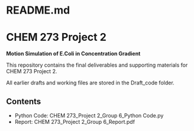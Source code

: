 # README.md

# CHEM 273 Project 2
**Motion Simulation of E.Coli in Concentration Gradient**

This repository contains the final deliverables and supporting materials for CHEM 273 Project 2.

All earlier drafts and working files are stored in the Draft_code folder.

## Contents
  - Python Code: CHEM 273_Project 2_Group 6_Python Code.py
  - Report: CHEM 273_Project 2_Group 6_Report.pdf
